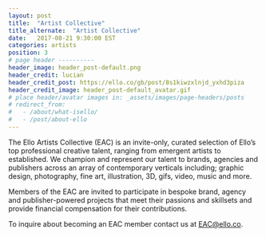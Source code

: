 ```yaml
---
layout: post
title:  "Artist Collective"
title_alternate:  "Artist Collective"
date:   2017-08-21 9:30:00 EST
categories: artists
position: 3
# page header ----------
header_image: header_post-default.png
header_credit: lucian
header_credit_post: https://ello.co/gb/post/8s1kiwzxlnjd_yxhd3piza
header_credit_image: header_post-default_avatar.gif
# place header/avatar images in: _assets/images/page-headers/posts
# redirect_from:
#   - /about/what-isello/
#   - /post/about-ello
---
```


The Ello Artists Collective (EAC) is an invite-only, curated selection of Ello’s top professional creative talent, ranging from emergent artists to established. We champion and represent our talent to brands, agencies and publishers across an array of contemporary verticals including; graphic design, photography, fine art, illustration, 3D, gifs, video, music and more.

Members of the EAC are invited to participate in bespoke brand, agency and publisher-powered projects that meet their passions and skillsets and provide financial compensation for their contributions.

To inquire about becoming an EAC member contact us at EAC@ello.co.

